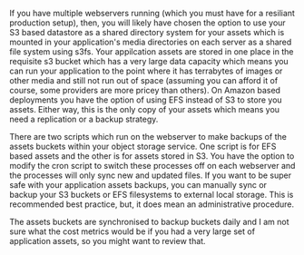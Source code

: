 If you have multiple webservers running (which you must have for a resiliant production setup), then, you will likely have chosen the option to use your S3 based datastore as a shared directory system for your assets which is mounted in your application's media directories on each server as a shared file system using s3fs.
Your appilcation assets are stored in one place in the requisite s3 bucket which has a very large data capacity which means you can run your application to the point where it has terrabytes of images or other media and still not run out of space (assuming you can afford it of course, some providers are more pricey than others). On Amazon based deployments you have the option of using EFS instead of S3 to store you assets. Either way, this is the only copy of your assets which means you need a replication or a backup strategy.

There are two scripts which run on the webserver to make backups of the assets buckets within your object storage service. One script is for EFS based assets and the other is for assets stored in S3. You have the option to modify the cron script to switch these processes off on each webserver and the processes will only sync new and updated files. 
If you want to be super safe with your application assets backups, you can manually sync or backup your S3 buckets or EFS filesystems to external local storage. This is recommended best practice, but, it does mean an administrative procedure.

The assets buckets are synchronised to backup buckets daily and I am not sure what the cost metrics would be if you had a very large set of application assets, so you might want to review that. 
